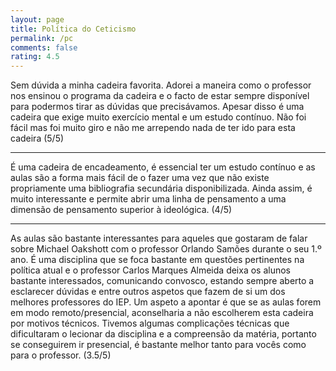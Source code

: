 ```yaml
---
layout: page
title: Política do Ceticismo
permalink: /pc
comments: false
rating: 4.5
---
```


Sem dúvida a minha cadeira favorita. Adorei a maneira como o professor nos ensinou o programa da cadeira e o facto de estar sempre disponível para podermos tirar as dúvidas que precisávamos. Apesar disso é uma cadeira que exige muito exercício mental e um estudo contínuo. Não foi fácil mas foi muito giro e não me arrependo nada de ter ido para  esta cadeira (5/5)

---

É uma cadeira de encadeamento, é essencial ter um estudo contínuo e as aulas são a forma mais fácil de o fazer uma vez que não existe propriamente uma bibliografia secundária disponibilizada. Ainda assim, é muito interessante e permite abrir uma linha de pensamento a uma dimensão de pensamento superior à ideológica. (4/5)

---

As aulas são bastante interessantes para aqueles que gostaram de falar sobre Michael Oakshott com o professor Orlando Samões durante o seu 1.º ano. É uma disciplina que se foca bastante em questões pertinentes na política atual e o professor Carlos Marques Almeida deixa os alunos bastante interessados, comunicando convosco, estando sempre aberto a esclarecer dúvidas e entre outros aspetos que fazem  de si um dos melhores professores do IEP.
Um aspeto a apontar é que se as aulas forem em modo remoto/presencial, aconselharia a não escolherem esta cadeira por motivos técnicos. Tivemos algumas complicações técnicas que dificultaram o lecionar da disciplina e a compreensão da matéria, portanto se conseguirem ir presencial, é bastante melhor tanto para vocês como para o professor. (3.5/5)
